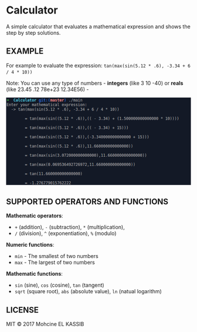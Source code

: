 # Calculator

A simple calculator that evaluates a mathematical expression and shows the
step by step solutions.

## EXAMPLE
For example to evaluate the expression: `tan(max(sin(5.12 * .6), -3.34 + 6 / 4 * 10))`

Note: You can use any type of numbers - **integers** (like 3 10 -40) or **reals** (like 23.45 .12 78e+23 12.34E56) -

![Screenshot](example.png)

## SUPPORTED OPERATORS AND FUNCTIONS

**Mathematic operators**:
  * `+` (addition), `-` (subtraction), `*` (multiplication),
  * `/` (division), `^` (exponentiation), `%` (modulo)

**Numeric functions**:
  * `min` - The smallest of two numbers
  * `max` - The largest of two numbers

**Mathematic functions**:
  * `sin` (sine), `cos` (cosine), `tan` (tangent)
  * `sqrt` (square root), `abs` (absolute value), `ln` (natual logarithm)

## LICENSE

MIT © 2017 Mohcine EL KASSIB